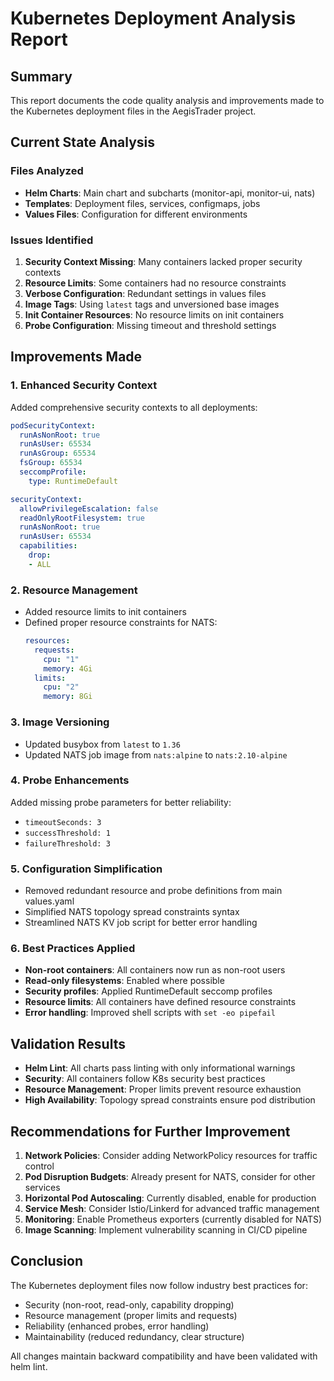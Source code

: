 # Kubernetes Deployment Analysis Report

## Summary

This report documents the code quality analysis and improvements made to the Kubernetes deployment files in the AegisTrader project.

## Current State Analysis

### Files Analyzed
- **Helm Charts**: Main chart and subcharts (monitor-api, monitor-ui, nats)
- **Templates**: Deployment files, services, configmaps, jobs
- **Values Files**: Configuration for different environments

### Issues Identified

1. **Security Context Missing**: Many containers lacked proper security contexts
2. **Resource Limits**: Some containers had no resource constraints
3. **Verbose Configuration**: Redundant settings in values files
4. **Image Tags**: Using `latest` tags and unversioned base images
5. **Init Container Resources**: No resource limits on init containers
6. **Probe Configuration**: Missing timeout and threshold settings

## Improvements Made

### 1. Enhanced Security Context

Added comprehensive security contexts to all deployments:

```yaml
podSecurityContext:
  runAsNonRoot: true
  runAsUser: 65534
  runAsGroup: 65534
  fsGroup: 65534
  seccompProfile:
    type: RuntimeDefault

securityContext:
  allowPrivilegeEscalation: false
  readOnlyRootFilesystem: true
  runAsNonRoot: true
  runAsUser: 65534
  capabilities:
    drop:
    - ALL
```

### 2. Resource Management

- Added resource limits to init containers
- Defined proper resource constraints for NATS:
  ```yaml
  resources:
    requests:
      cpu: "1"
      memory: 4Gi
    limits:
      cpu: "2"
      memory: 8Gi
  ```

### 3. Image Versioning

- Updated busybox from `latest` to `1.36`
- Updated NATS job image from `nats:alpine` to `nats:2.10-alpine`

### 4. Probe Enhancements

Added missing probe parameters for better reliability:
- `timeoutSeconds: 3`
- `successThreshold: 1`
- `failureThreshold: 3`

### 5. Configuration Simplification

- Removed redundant resource and probe definitions from main values.yaml
- Simplified NATS topology spread constraints syntax
- Streamlined NATS KV job script for better error handling

### 6. Best Practices Applied

- **Non-root containers**: All containers now run as non-root users
- **Read-only filesystems**: Enabled where possible
- **Security profiles**: Applied RuntimeDefault seccomp profiles
- **Resource limits**: All containers have defined resource constraints
- **Error handling**: Improved shell scripts with `set -eo pipefail`

## Validation Results

- **Helm Lint**: All charts pass linting with only informational warnings
- **Security**: All containers follow K8s security best practices
- **Resource Management**: Proper limits prevent resource exhaustion
- **High Availability**: Topology spread constraints ensure pod distribution

## Recommendations for Further Improvement

1. **Network Policies**: Consider adding NetworkPolicy resources for traffic control
2. **Pod Disruption Budgets**: Already present for NATS, consider for other services
3. **Horizontal Pod Autoscaling**: Currently disabled, enable for production
4. **Service Mesh**: Consider Istio/Linkerd for advanced traffic management
5. **Monitoring**: Enable Prometheus exporters (currently disabled for NATS)
6. **Image Scanning**: Implement vulnerability scanning in CI/CD pipeline

## Conclusion

The Kubernetes deployment files now follow industry best practices for:
- Security (non-root, read-only, capability dropping)
- Resource management (proper limits and requests)
- Reliability (enhanced probes, error handling)
- Maintainability (reduced redundancy, clear structure)

All changes maintain backward compatibility and have been validated with helm lint.
